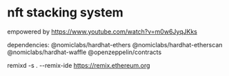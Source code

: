 # nft stacking system

empowered by https://www.youtube.com/watch?v=m0w6JyqJKks

dependencies:
@nomiclabs/hardhat-ethers
@nomiclabs/hardhat-etherscan
@nomiclabs/hardhat-waffle
@openzeppelin/contracts

<!--  -->

remixd -s . --remix-ide https://remix.ethereum.org
